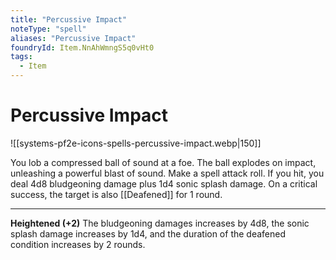 ```yaml
---
title: "Percussive Impact"
noteType: "spell"
aliases: "Percussive Impact"
foundryId: Item.NnAhWmngS5q0vHt0
tags:
  - Item
---
```


# Percussive Impact
![[systems-pf2e-icons-spells-percussive-impact.webp|150]]

You lob a compressed ball of sound at a foe. The ball explodes on impact, unleashing a powerful blast of sound. Make a spell attack roll. If you hit, you deal 4d8 bludgeoning damage plus 1d4 sonic splash damage. On a critical success, the target is also [[Deafened]] for 1 round.

* * *

**Heightened (+2)** The bludgeoning damages increases by 4d8, the sonic splash damage increases by 1d4, and the duration of the deafened condition increases by 2 rounds.
